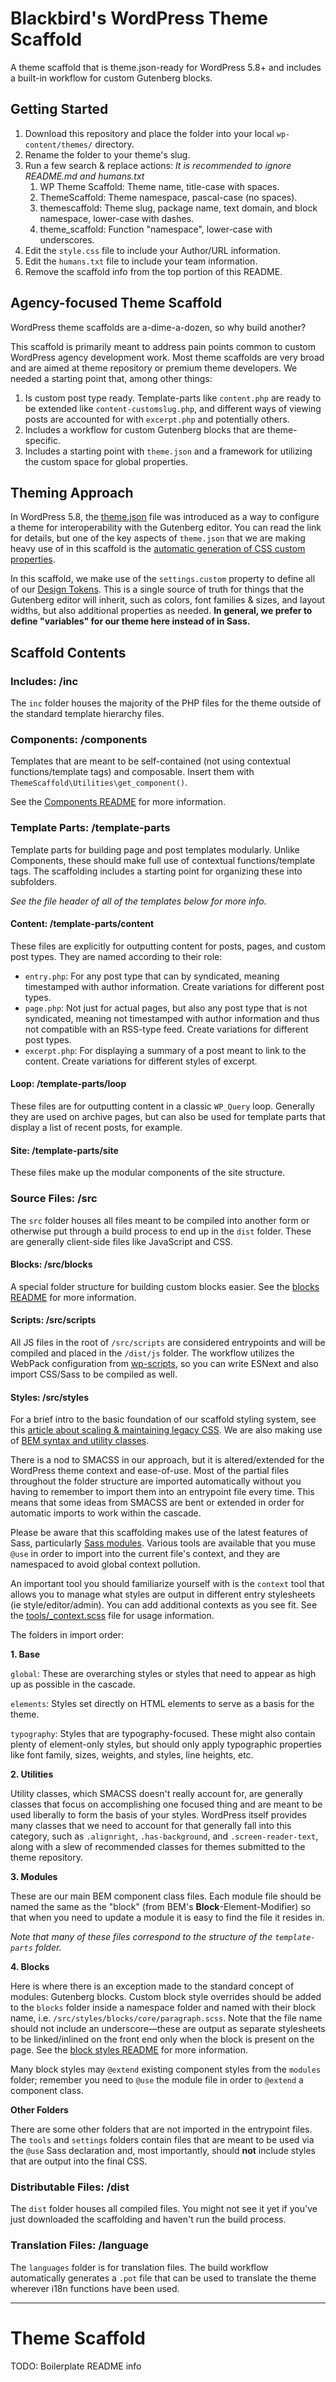 # Blackbird's WordPress Theme Scaffold

A theme scaffold that is theme.json-ready for WordPress 5.8+ and includes a built-in workflow for custom Gutenberg blocks.

## Getting Started

1. Download this repository and place the folder into your local `wp-content/themes/` directory.
2. Rename the folder to your theme's slug.
3. Run a few search & replace actions:
   *It is recommended to ignore README.md and humans.txt*
   1. WP Theme Scaffold: Theme name, title-case with spaces.
   2. ThemeScaffold: Theme namespace, pascal-case (no spaces).
   3. themescaffold: Theme slug, package name, text domain, and block namespace, lower-case with dashes.
   4. theme_scaffold: Function "namespace", lower-case with underscores.
4. Edit the `style.css` file to include your Author/URL information.
5. Edit the `humans.txt` file to include your team information.
6. Remove the scaffold info from the top portion of this README.

## Agency-focused Theme Scaffold

WordPress theme scaffolds are a-dime-a-dozen, so why build another?

This scaffold is primarily meant to address pain points common to custom WordPress agency development work. Most theme scaffolds are very broad and are aimed at theme repository or premium theme developers. We needed a starting point that, among other things:

1. Is custom post type ready. Template-parts like `content.php` are ready to be extended like `content-customslug.php`, and different ways of viewing posts are accounted for with `excerpt.php` and potentially others.
2. Includes a workflow for custom Gutenberg blocks that are theme-specific.
3. Includes a starting point with `theme.json` and a framework for utilizing the custom space for global properties.

## Theming Approach

In WordPress 5.8, the [theme.json](https://developer.wordpress.org/block-editor/how-to-guides/themes/theme-json/) file was introduced as a way to configure a theme for interoperability with the Gutenberg editor. You can read the link for details, but one of the key aspects of `theme.json` that we are making heavy use of in this scaffold is the [automatic generation of CSS custom properties](https://developer.wordpress.org/block-editor/how-to-guides/themes/theme-json/#css-custom-properties-presets-custom).

In this scaffold, we make use of the `settings.custom` property to define all of our [Design Tokens](https://css-tricks.com/what-are-design-tokens/). This is a single source of truth for things that the Gutenberg editor will inherit, such as colors, font families & sizes, and layout widths, but also additional properties as needed. **In general, we prefer to define "variables" for our theme here instead of in Sass.**

## Scaffold Contents

### Includes: /inc

The `inc` folder houses the majority of the PHP files for the theme outside of the standard template hierarchy files.

### Components: /components

Templates that are meant to be self-contained (not using contextual functions/template tags) and composable. Insert them with `ThemeScaffold\Utilities\get_component()`.

See the [Components README](./components/README.md) for more information.

### Template Parts: /template-parts

Template parts for building page and post templates modularly. Unlike Components, these should make full use of contextual functions/template tags. The scaffolding includes a starting point for organizing these into subfolders.

*See the file header of all of the templates below for more info.*

#### Content: /template-parts/content

These files are explicitly for outputting content for posts, pages, and custom post types. They are named according to their role:

- `entry.php`: For any post type that can by syndicated, meaning timestamped with author information. Create variations for different post types.
- `page.php`: Not just for actual pages, but also any post type that is not syndicated, meaning not timestamped with author information and thus not compatible with an RSS-type feed. Create variations for different post types.
- `excerpt.php`: For displaying a summary of a post meant to link to the content. Create variations for different styles of excerpt.

#### Loop: /template-parts/loop

These files are for outputting content in a classic `WP_Query` loop. Generally they are used on archive pages, but can also be used for template parts that display a list of recent posts, for example.

#### Site: /template-parts/site

These files make up the modular components of the site structure.

### Source Files: /src

The `src` folder houses all files meant to be compiled into another form or otherwise put through a build process to end up in the `dist` folder. These are generally client-side files like JavaScript and CSS.

#### Blocks: /src/blocks

A special folder structure for building custom blocks easier. See the [blocks README](src/blocks/README.md) for more information.

#### Scripts: /src/scripts

All JS files in the root of `/src/scripts` are considered entrypoints and will be compiled and placed in the `/dist/js` folder. The workflow utilizes the WebPack configuration from [wp-scripts](https://developer.wordpress.org/block-editor/reference-guides/packages/packages-scripts/), so you can write ESNext and also import CSS/Sass to be compiled as well.

#### Styles: /src/styles

For a brief intro to the basic foundation of our scaffold styling system, see this [article about scaling & maintaining legacy CSS](https://webuild.envato.com/blog/how-to-scale-and-maintain-legacy-css-with-sass-and-smacss/). We are also making use of [BEM syntax and utility classes](https://css-tricks.com/building-a-scalable-css-architecture-with-bem-and-utility-classes/).

There is a nod to SMACSS in our approach, but it is altered/extended for the WordPress theme context and ease-of-use. Most of the partial files throughout the folder structure are imported automatically without you having to remember to import them into an entrypoint file every time. This means that some ideas from SMACSS are bent or extended in order for automatic imports to work within the cascade.

Please be aware that this scaffolding makes use of the latest features of Sass, particularly [Sass modules](https://sass-lang.com/blog/the-module-system-is-launched). Various tools are available that you muse `@use` in order to import into the current file's context, and they are namespaced to avoid global context pollution.

An important tool you should familiarize yourself with is the `context` tool that allows you to manage what styles are output in different entry stylesheets (ie style/editor/admin). You can add additional contexts as you see fit. See the [tools/_context.scss](src/styles/tools/_context.scss) file for usage information.

The folders in import order:

**1. Base**

`global`: These are overarching styles or styles that need to appear as high up as possible in the cascade.

`elements`: Styles set directly on HTML elements to serve as a basis for the theme.

`typography`: Styles that are typography-focused. These might also contain plenty of element-only styles, but should only apply typographic properties like font family, sizes, weights, and styles, line heights, etc.

**2. Utilities**

Utility classes, which SMACSS doesn't really account for, are generally classes that focus on accomplishing one focused thing and are meant to be used liberally to form the basis of your styles. WordPress itself provides many classes that we need to account for that generally fall into this category, such as `.alignright`, `.has-background`, and `.screen-reader-text`, along with a slew of recommended classes for themes submitted to the theme repository.

**3. Modules**

These are our main BEM component class files. Each module file should be named the same as the "block" (from BEM's **Block**-Element-Modifier) so that when you need to update a module it is easy to find the file it resides in.

*Note that many of these files correspond to the structure of the `template-parts` folder.*

**4. Blocks**

Here is where there is an exception made to the standard concept of modules: Gutenberg blocks. Custom block style overrides should be added to the `blocks` folder inside a namespace folder and named with their block name, i.e. `/src/styles/blocks/core/paragraph.scss`. Note that the file name should not include an underscore—these are output as separate stylesheets to be linked/inlined on the front end only when the block is present on the page. See the [block styles README](src/styles/blocks/README.md) for more information.

Many block styles may `@extend` existing component styles from the `modules` folder; remember you need to `@use` the module file in order to `@extend` a component class.

**Other Folders**

There are some other folders that are not imported in the entrypoint files. The `tools` and `settings` folders contain files that are meant to be used via the `@use` Sass declaration and, most importantly, should **not** include styles that are output into the final CSS.

### Distributable Files: /dist

The `dist` folder houses all compiled files. You might not see it yet if you've just downloaded the scaffolding and haven't run the build process.

### Translation Files: /language

The `languages` folder is for translation files. The build workflow automatically generates a `.pot` file that can be used to translate the theme wherever i18n functions have been used.

---

# Theme Scaffold

TODO: Boilerplate README info

